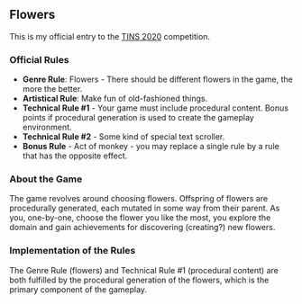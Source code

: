 ## Flowers

This is my official entry to the [TINS 2020](https://tins.amarillion.org/2020/rules) competition.

### Official Rules

* **Genre Rule**: Flowers - There should be different flowers in the game, the more the better.
* **Artistical Rule**: Make fun of old-fashioned things.
* **Technical Rule #1** - Your game must include procedural content. Bonus points if procedural generation is used to create the gameplay environment.
* **Technical Rule #2** - Some kind of special text scroller.
* **Bonus Rule** - Act of monkey - you may replace a single rule by a rule that has the opposite effect.

### About the Game

The game revolves around choosing flowers.  Offspring of flowers are procedurally generated, each mutated in some way from their parent.
As you, one-by-one, choose the flower you like the most, you explore the domain and gain achievements for discovering (creating?) new flowers.

### Implementation of the Rules

The Genre Rule (flowers) and Technical Rule #1 (procedural content) are both fulfilled by the procedural generation of the flowers, which is the
primary component of the gameplay.
